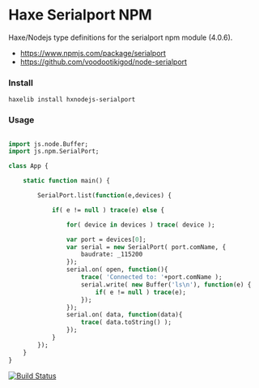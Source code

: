 
# Haxe Serialport NPM

Haxe/Nodejs type definitions for the serialport npm module (4.0.6).

* https://www.npmjs.com/package/serialport
* https://github.com/voodootikigod/node-serialport


### Install
```shell
haxelib install hxnodejs-serialport
```


### Usage
```haxe

import js.node.Buffer;
import js.npm.SerialPort;

class App {

	static function main() {

		SerialPort.list(function(e,devices) {

			if( e != null ) trace(e) else {

				for( device in devices ) trace( device );

				var port = devices[0];
				var serial = new SerialPort( port.comName, {
					baudrate: _115200
				});
				serial.on( open, function(){
					trace( 'Connected to: '+port.comName );
					serial.write( new Buffer('ls\n'), function(e) {
						if( e != null ) trace(e);
				    });
				});
				serial.on( data, function(data){
					trace( data.toString() );
				});
			}
		});
	}
}
```

[![Build Status](https://travis-ci.org/tong/hxnodejs-serialport.svg?branch=master)](https://travis-ci.org/tong/hxnodejs-serialport)
